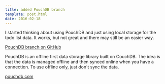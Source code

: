 ```yaml
---
title: added PouchDB branch
template: post.html
date: 2016-02-18
---
```


I started thinking about using PouchDB and just using local storage for the todo list data. It works, but not great and there may still be an easier way.

[PouchDB branch on GitHub](https://github.com/rewfergu/todoredo/tree/pouch)

PouchDB is an offline first data storage library built on CouchDB. The idea is that the data is managed offline and then synced online when you have a connection. To use offline only, just don't sync the data.

[pouchdb.com](http://pouchdb.com/)
